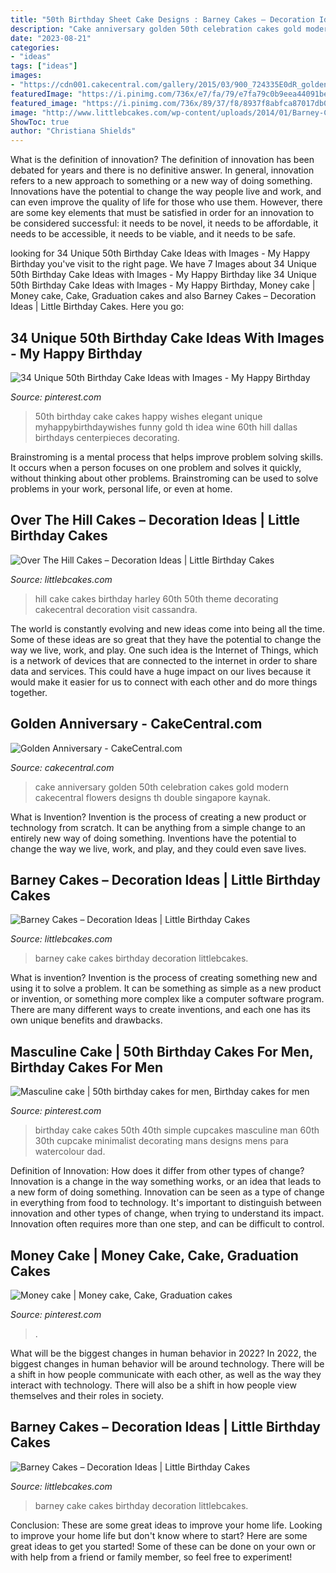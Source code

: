 ```yaml
---
title: "50th Birthday Sheet Cake Designs : Barney Cakes – Decoration Ideas"
description: "Cake anniversary golden 50th celebration cakes gold modern cakecentral flowers designs th double singapore kaynak"
date: "2023-08-21"
categories:
- "ideas"
tags: ["ideas"]
images:
- "https://cdn001.cakecentral.com/gallery/2015/03/900_724335E0dR_golden-anniversary.jpg"
featuredImage: "https://i.pinimg.com/736x/e7/fa/79/e7fa79c0b9eea44091be7cf2d4f749f4.jpg"
featured_image: "https://i.pinimg.com/736x/89/37/f8/8937f8abfca87017db042cbfd8ca6a27.jpg"
image: "http://www.littlebcakes.com/wp-content/uploads/2014/01/Barney-Cake-Ideas-643x1024.jpg"
ShowToc: true
author: "Christiana Shields"
---
```



What is the definition of innovation?
The definition of innovation has been debated for years and there is no definitive answer. In general, innovation refers to a new approach to something or a new way of doing something. Innovations have the potential to change the way people live and work, and can even improve the quality of life for those who use them. However, there are some key elements that must be satisfied in order for an innovation to be considered successful: it needs to be novel, it needs to be affordable, it needs to be accessible, it needs to be viable, and it needs to be safe.

	

		
looking for 34 Unique 50th Birthday Cake Ideas with Images - My Happy Birthday you've visit to the right page. We have 7 Images about 34 Unique 50th Birthday Cake Ideas with Images - My Happy Birthday like 34 Unique 50th Birthday Cake Ideas with Images - My Happy Birthday, Money cake | Money cake, Cake, Graduation cakes and also Barney Cakes – Decoration Ideas | Little Birthday Cakes. Here you go:
		
    
## 34 Unique 50th Birthday Cake Ideas With Images - My Happy Birthday

<img loading=lazy src="https://i.pinimg.com/736x/47/4b/4e/474b4e812b6cdd5fdfc0236abe217815--th-birthday-th-birthday-cakes-for-men.jpg" onerror="this.onerror=null;this.src='https://tse4.mm.bing.net/th?id=OIP.DrivXUMkAqrOWxK0lGrHGAHaKE&amp;pid=15.1';" alt="34 Unique 50th Birthday Cake Ideas with Images - My Happy Birthday">

_Source: pinterest.com_

>50th birthday cake cakes happy wishes elegant unique myhappybirthdaywishes funny gold th idea wine 60th hill dallas birthdays centerpieces decorating. 

	

Brainstroming is a mental process that helps improve problem solving skills. It occurs when a person focuses on one problem and solves it quickly, without thinking about other problems. Brainstroming can be used to solve problems in your work, personal life, or even at home.

    
## Over The Hill Cakes – Decoration Ideas | Little Birthday Cakes

<img loading=lazy src="http://www.littlebcakes.com/wp-content/uploads/2014/02/Over-The-Hill-Cake-Ideas.jpg" onerror="this.onerror=null;this.src='https://tse2.mm.bing.net/th?id=OIP.adCzl3Cf_1v7cL9AlA2Y_wHaFj&amp;pid=15.1';" alt="Over The Hill Cakes – Decoration Ideas | Little Birthday Cakes">

_Source: littlebcakes.com_

>hill cake cakes birthday harley 60th 50th theme decorating cakecentral decoration visit cassandra. 

	

The world is constantly evolving and new ideas come into being all the time. Some of these ideas are so great that they have the potential to change the way we live, work, and play. One such idea is the Internet of Things, which is a network of devices that are connected to the internet in order to share data and services. This could have a huge impact on our lives because it would make it easier for us to connect with each other and do more things together.

    
## Golden Anniversary - CakeCentral.com

<img loading=lazy src="https://cdn001.cakecentral.com/gallery/2015/03/900_724335E0dR_golden-anniversary.jpg" onerror="this.onerror=null;this.src='https://tse3.mm.bing.net/th?id=OIP.Wah2yFU0aXjOTfTICIzwqQHaJ4&amp;pid=15.1';" alt="Golden Anniversary - CakeCentral.com">

_Source: cakecentral.com_

>cake anniversary golden 50th celebration cakes gold modern cakecentral flowers designs th double singapore kaynak. 

	

What is Invention?
Invention is the process of creating a new product or technology from scratch. It can be anything from a simple change to an entirely new way of doing something. Inventions have the potential to change the way we live, work, and play, and they could even save lives.

    
## Barney Cakes – Decoration Ideas | Little Birthday Cakes

<img loading=lazy src="http://www.littlebcakes.com/wp-content/uploads/2014/01/Barney-Cake-Ideas-643x1024.jpg" onerror="this.onerror=null;this.src='https://tse4.mm.bing.net/th?id=OIP.lexI2QQZDnM-7YPboBgdswHaLy&amp;pid=15.1';" alt="Barney Cakes – Decoration Ideas | Little Birthday Cakes">

_Source: littlebcakes.com_

>barney cake cakes birthday decoration littlebcakes. 

	

What is invention?
Invention is the process of creating something new and using it to solve a problem. It can be something as simple as a new product or invention, or something more complex like a computer software program. There are many different ways to create inventions, and each one has its own unique benefits and drawbacks.

    
## Masculine Cake | 50th Birthday Cakes For Men, Birthday Cakes For Men

<img loading=lazy src="https://i.pinimg.com/736x/89/37/f8/8937f8abfca87017db042cbfd8ca6a27.jpg" onerror="this.onerror=null;this.src='https://tse1.mm.bing.net/th?id=OIP.ML_lyv_7F1rBblhBBek4OwHaKn&amp;pid=15.1';" alt="Masculine cake | 50th birthday cakes for men, Birthday cakes for men">

_Source: pinterest.com_

>birthday cake cakes 50th 40th simple cupcakes masculine man 60th 30th cupcake minimalist decorating mans designs mens para watercolour dad. 

	

Definition of Innovation: How does it differ from other types of change?
Innovation is a change in the way something works, or an idea that leads to a new form of doing something. Innovation can be seen as a type of change in everything from food to technology. It's important to distinguish between innovation and other types of change, when trying to understand its impact. Innovation often requires more than one step, and can be difficult to control.

    
## Money Cake | Money Cake, Cake, Graduation Cakes

<img loading=lazy src="https://i.pinimg.com/736x/e7/fa/79/e7fa79c0b9eea44091be7cf2d4f749f4.jpg" onerror="this.onerror=null;this.src='https://tse2.mm.bing.net/th?id=OIP.i0HAkLtS2FecU0B-Oa4RUAHaJ3&amp;pid=15.1';" alt="Money cake | Money cake, Cake, Graduation cakes">

_Source: pinterest.com_

>. 

	

What will be the biggest changes in human behavior in 2022?
In 2022, the biggest changes in human behavior will be around technology. There will be a shift in how people communicate with each other, as well as the way they interact with technology. There will also be a shift in how people view themselves and their roles in society.

    
## Barney Cakes – Decoration Ideas | Little Birthday Cakes

<img loading=lazy src="http://www.littlebcakes.com/wp-content/uploads/2014/01/Barney-Cake-Ideas.jpg" onerror="this.onerror=null;this.src='https://tse3.mm.bing.net/th?id=OIP.xHRiNwuhUC6ZyitMsPRWVwHaLx&amp;pid=15.1';" alt="Barney Cakes – Decoration Ideas | Little Birthday Cakes">

_Source: littlebcakes.com_

>barney cake cakes birthday decoration littlebcakes. 

	

Conclusion: These are some great ideas to improve your home life.
Looking to improve your home life but don't know where to start? Here are some great ideas to get you started! Some of these can be done on your own or with help from a friend or family member, so feel free to experiment!

